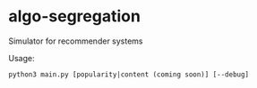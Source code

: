 # algo-segregation
Simulator for recommender systems

Usage:

`python3 main.py [popularity|content (coming soon)] [--debug]`
